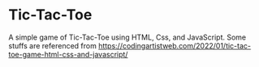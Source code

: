 # Tic-Tac-Toe
A simple game of Tic-Tac-Toe using HTML, Css, and JavaScript.
Some stuffs are referenced from https://codingartistweb.com/2022/01/tic-tac-toe-game-html-css-and-javascript/
